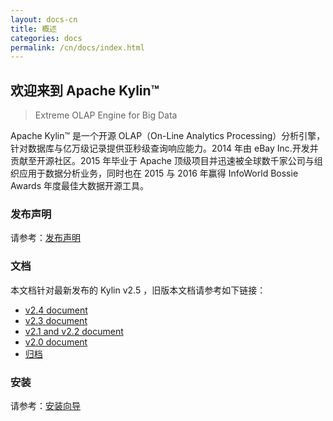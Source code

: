 ```yaml
---
layout: docs-cn
title: 概述
categories: docs
permalink: /cn/docs/index.html
---
```


欢迎来到 Apache Kylin™
------------  
> Extreme OLAP Engine for Big Data

Apache Kylin™ 是一个开源 OLAP（On-Line Analytics Processing）分析引擎，针对数据库与亿万级记录提供亚秒级查询响应能力。2014 年由 eBay Inc.开发并贡献至开源社区。2015 年毕业于 Apache 顶级项目并迅速被全球数千家公司与组织应用于数据分析业务，同时也在 2015 与 2016 年赢得 InfoWorld Bossie Awards 年度最佳大数据开源工具。 



### 发布声明

请参考：[发布声明](/cn/docs/releases/kylin_release_notes.html)



### 文档

本文档针对最新发布的 Kylin v2.5 ，旧版本文档请参考如下链接：

- [v2.4 document](/cn/docs24/)
- [v2.3 document](/cn/docs23/)
- [v2.1 and v2.2 document](/cn/docs21/)
- [v2.0 document](/cn/docs20/)
- [归档](/archive/)



### 安装 
 
请参考：[安装向导](/cn/docs/install/)




